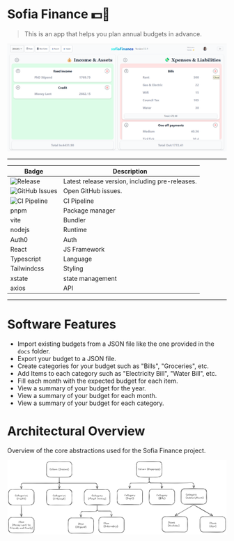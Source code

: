 # Sofia Finance 💵🍃
> This is an app that helps you plan annual budgets in advance.

![Application UI](docs/App%20UI.png)

---

| Badge                                                                                              | Description                                     |
| -------------------------------------------------------------------------------------------------- | ----------------------------------------------- |
| ![Release](https://img.shields.io/github/v/release/kesler20/app_template_repo?include_prereleases) | Latest release version, including pre-releases. |
| ![GitHub Issues](https://img.shields.io/github/issues/kesler20/app_template_repo)                  | Open GitHub issues.                             |
| ![CI Pipeline](https://github.com/kesler20/app_template_repo/actions/workflows/ci.yml/badge.svg)   | CI Pipeline                                     |
| pnpm                                                                                               | Package manager                                 |
| vite                                                                                               | Bundler                                         |
| nodejs                                                                                             | Runtime                                         |
| Auth0                                                                                              | Auth                                            |
| React                                                                                              | JS Framework                                    |
| Typescript                                                                                         | Language                                        |
| Tailwindcss                                                                                        | Styling                                         |
| xstate                                                                                             | state management                                |
| axios                                                                                              | API                                             |

---


# Software Features

- Import existing budgets from a JSON file like the one provided in the `docs` folder.
- Export your budget to a JSON file.
- Create categories for your budget such as "Bills", "Groceries", etc.
- Add Items to each category such as "Electricity Bill", "Water Bill", etc.
- Fill each month with the expected budget for each item.
- View a summary of your budget for the year.
- View a summary of your budget for each month.
- View a summary of your budget for each category.


# Architectural Overview
Overview of the core abstractions used for the Sofia Finance project.

![architectural diagram](docs/sofia_finance_architectural%20diagram.png)



